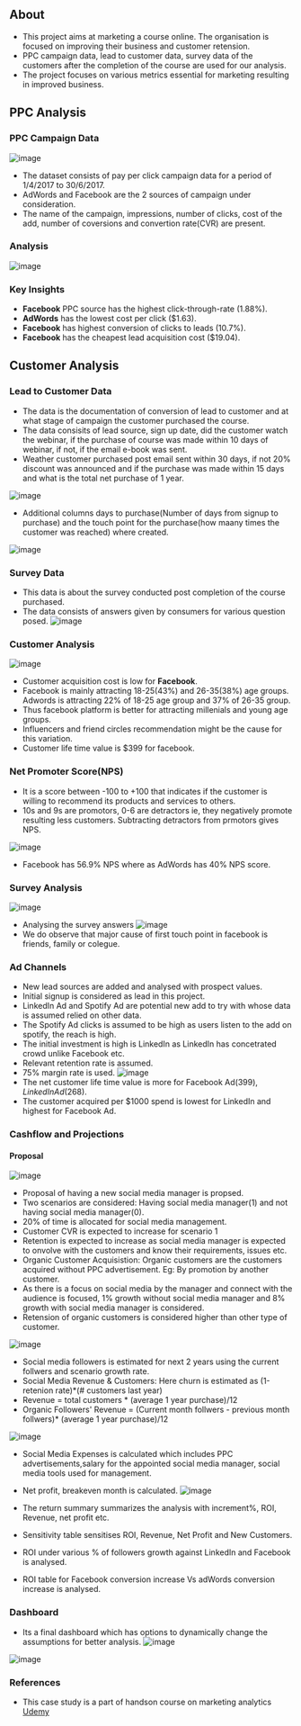 
## About 
- This project aims at marketing a course online. The organisation is focused on improving their business and customer retension.  
- PPC campaign data, lead to customer data, survey data of the customers after the completion of the course are used for our analysis.
- The project focuses on various metrics essential for marketing resulting in improved business. 
## PPC Analysis 

### PPC Campaign Data 
![image](https://github.com/pooja614/Data-Analytics/assets/69869583/e67565c3-f2cb-42a7-85eb-2146f01be5bb)
- The dataset consists of pay per click campaign data for a period of 1/4/2017 to 30/6/2017.
- AdWords and Facebook are the 2 sources of campaign under consideration.  
- The name of the campaign, impressions, number of clicks, cost of the add, number of coversions and convertion rate(CVR) are present.



### Analysis
![image](https://github.com/pooja614/Data-Analytics/assets/69869583/f4aaae6d-5527-47d3-b019-b288f2a4f36a)

### Key Insights 
- <b>Facebook</b> PPC source has the highest click-through-rate (1.88%). 
- <b>AdWords</b> has the lowest cost per click ($1.63). 
- <b>Facebook</b> has highest conversion of clicks to leads (10.7%). 
- <b>Facebook</b> has the cheapest lead acquisition cost ($19.04). 

## Customer Analysis 

### Lead to Customer Data 
- The data is the documentation of conversion of lead to customer and at what stage of campaign the customer purchased the course. 
- The data consisits of lead source, sign up date, did the customer watch the webinar, if the purchase of course was made within 10 days of webinar, if not, if the email e-book was sent.
- Weather customer purchased post email sent within 30 days, if not 20% discount was announced and if the purchase was made within 15 days and what is the total net purchase of 1 year. 

![image](https://github.com/pooja614/Data-Analytics/assets/69869583/54ddd614-69b8-4eb7-90d7-9446e7b2a60f) 

- Additional columns days to purchase(Number of days from signup to purchase) and the touch point for the purchase(how maany times the customer was reached)  where created.

![image](https://github.com/pooja614/Data-Analytics/assets/69869583/9fa701bb-896b-4b3a-8203-313841b12940)

### Survey Data 
- This data is about the survey conducted post completion of the course purchased. 
- The data consists of answers given by consumers for various question posed.
![image](https://github.com/pooja614/Data-Analytics/assets/69869583/dbf6947e-a96b-4643-b7b1-3913273fb977)


### Customer Analysis 
![image](https://github.com/pooja614/Data-Analytics/assets/69869583/1e53b196-b256-4afe-883e-9b54318d697b)

- Customer acquisition cost is low for <b>Facebook</b>.
- Facebook is mainly attracting 18-25(43%) and 26-35(38%) age groups. Adwords is attracting 22% of 18-25 age group and 37% of 26-35 group.
- Thus facebook platform is better for attracting millenials and young age groups.
- Influencers and friend circles recommendation might be the cause for this variation.
- Customer life time value is $399 for facebook.

### Net Promoter Score(NPS)
- It is a score between -100 to +100 that indicates if the customer is willing to recommend its products and services to others. 
- 10s and 9s are promotors, 0-6 are detractors ie, they negatively promote resulting less customers.
Subtracting detractors from prmotors gives NPS. 

![image](https://github.com/pooja614/Data-Analytics/assets/69869583/9afabf6f-1b6e-4191-958d-2cb7f4d27c8c)
- Facebook has 56.9% NPS where as AdWords has 40% NPS score.

### Survey Analysis 
![image](https://github.com/pooja614/Data-Analytics/assets/69869583/4798100e-7d0c-4023-9d82-bf8616443cf0)

- Analysing the survey answers
![image](https://github.com/pooja614/Data-Analytics/assets/69869583/4c1a4ae9-559d-4fda-b4d6-d879f6cb2b3a)
- We do observe that major cause of first touch point in facebook is friends, family or colegue. 

### Ad Channels 
- New lead sources are added and analysed with prospect values.
- Initial signup is considered as lead in this project. 
- LinkedIn Ad and Spotify Ad are potential new add to try with whose data is assumed relied on other data.
- The Spotify Ad clicks is assumed to be high as users listen to the add on spotify, the reach is high.
- The initial investment is high is LinkedIn as LinkedIn has concetrated crowd unlike Facebook etc.
- Relevant retention rate is assumed.
- 75% margin rate is used. 
![image](https://github.com/pooja614/Data-Analytics/assets/69869583/116338e9-6dba-40df-8402-f826ffadddc1)
- The net customer life time value is more for Facebook Ad($399), LinkedIn Ad($268). 
- The customer acquired per $1000 spend is lowest for LinkedIn and highest for Facebook Ad.

### Cashflow and Projections  
#### Proposal 
![image](https://github.com/pooja614/Data-Analytics/assets/69869583/28dc649e-7ba8-475c-b536-a681eae10b4d)

- Proposal of having a new social media manager is propsed.
- Two scenarios are considered: Having social media manager(1) and not having social media manager(0).
- 20% of time is allocated for social media management.
- Customer CVR is expected to increase for scenario 1
- Retention is expected to increase as social media manager is expected to onvolve with the customers and know their requirements, issues etc.
- Organic Customer Acquisistion: Organic customers are the customers acquired without PPC advertisement. Eg: By promotion by another customer.
- As there is a focus on social media by the manager and connect with the audience is focused, 1% growth without social media manager and 8% growth with social media manager is considered.
- Retension of organic customers is considered higher than other type of customer. 

![image](https://github.com/pooja614/Data-Analytics/assets/69869583/700d46c0-f319-4f4b-98ab-d7b5e668b3db)

- Social media followers is estimated for next 2 years using the current follwers and scenario growth rate.
- Social Media Revenue & Customers: Here churn is estimated as (1-retenion rate)*(# customers last year)
- Revenue  = total customers * (average 1 year purchase)/12
- Organic Followers' Revenue = (Current month follwers - previous month follwers)* (average 1 year purchase)/12


![image](https://github.com/pooja614/Data-Analytics/assets/69869583/d2bf3b22-a1dd-41b7-a69a-cb4bb5b92b01)

- Social Media Expenses is calculated which includes PPC advertisements,salary for the appointed social media manager, social media tools used for management.
- Net profit, breakeven month is calculated.
![image](https://github.com/pooja614/Data-Analytics/assets/69869583/c32d02cb-5b57-49bb-8068-8afee3133019)

- The return summary summarizes the analysis with increment%, ROI, Revenue, net profit etc.
- Sensitivity table sensitises ROI, Revenue, Net Profit and New Customers.
- ROI under various % of followers growth against LinkedIn and Facebook is analysed.
- ROI table for Facebook conversion increase Vs adWords conversion increase is analysed. 
### Dashboard 
- Its a final dashboard which has options to dynamically change the assumptions for better analysis. 
![image](https://github.com/pooja614/Data-Analytics/assets/69869583/299af6d4-5338-40db-bc25-38c1e6cfc09f)

![image](https://github.com/pooja614/Data-Analytics/assets/69869583/9ec1bee4-94e1-478a-8071-b27c51cfac32)

### References 
- This case study is a part of handson course on marketing analytics <a href = "https://www.udemy.com/share/101Xt03@pwnxgQvocX54z7x6WdrspM9FFvfjLYZ3PrMl2r4aaTylvAQrKr9TSriVy4iek40f/">Udemy</a> 

